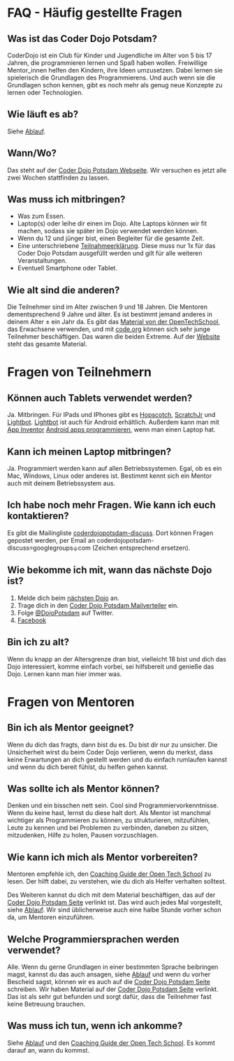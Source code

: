 FAQ - Häufig gestellte Fragen
=============================

Was ist das Coder Dojo Potsdam?
-------------------------------

CoderDojo ist ein Club für Kinder und Jugendliche im Alter von 5 bis 17 Jahren, die programmieren lernen und Spaß haben wollen. Freiwillige Mentor_innen helfen den Kindern, ihre Ideen umzusetzen. Dabei lernen sie spielerisch die Grundlagen des Programmierens. Und auch wenn sie die Grundlagen schon kennen, gibt es noch mehr als genug neue Konzepte zu lernen oder Technologien.

Wie läuft es ab?
----------------
Siehe [Ablauf](Ablauf.md).

Wann/Wo?
--------
Das steht auf der [Coder Dojo Potsdam Webseite](https://zen.coderdojo.com/dojo/861). Wir versuchen es jetzt alle zwei Wochen stattfinden zu lassen.

Was muss ich mitbringen?
------------------------

- Was zum Essen.
- Laptop(s) oder leihe dir einen im Dojo. Alte Laptops können wir fit machen, sodass sie später im Dojo verwendet werden können. 
- Wenn du 12 und jünger bist, einen Begleiter für die gesamte Zeit.
- Eine unterschriebene [Teilnahmeerklärung](https://github.com/CoderDojoPotsdam/organize/blob/master/Teilnahmebedingungen-CoderDojo-Potsdam.pdf?raw=true). Diese muss nur 1x für das Coder Dojo Potsdam ausgefüllt werden und gilt für alle weiteren Veranstaltungen.
- Eventuell Smartphone oder Tablet.

Wie alt sind die anderen?
-------------------------

Die Teilnehmer sind im Alter zwischen 9 und 18 Jahren. Die Mentoren dementsprechend 9 Jahre und älter. Es ist bestimmt jemand anderes in deinem Alter ± ein Jahr da. Es gibt das [Material von der OpenTechSchool](http://learn.opentechschool.org/), das Erwachsene verwenden, und mit [code.org](http://code.org/) können sich sehr junge Teilnehmer beschäftigen. Das waren die beiden Extreme. Auf der [Website](https://zen.coderdojo.com/dojo/861) steht das gesamte Material.

Fragen von Teilnehmern
======================

Können auch Tablets verwendet werden?
-------------------------------------

Ja. Mitbringen. Für IPads und IPhones gibt es [Hopscotch](http://www.gethopscotch.com/), [ScratchJr](http://www.scratchjr.org/) und [Lightbot](https://itunes.apple.com/de/app/lightbot-programming-puzzles/id657638474?mt=8). [Lightbot](https://itunes.apple.com/de/app/lightbot-programming-puzzles/id657638474?mt=8) ist auch für Android erhältlich. Außerdem kann man mit [App Inventor](http://appinventor.mit.edu/) [Android apps programmieren](http://www.universalsubtitles.org/en/videos/Uhxo9Ar9G9N3/info/talk-to-me-part-1-mit-app-inventor-tutorial-1/), wenn man einen Laptop hat.

Kann ich meinen Laptop mitbringen?
----------------------------------

Ja. Programmiert werden kann auf allen Betriebssystemen. Egal, ob es ein Mac, Windows, Linux oder anderes ist. Bestimmt kennt sich ein Mentor auch mit deinem Betriebssystem aus.

Ich habe noch mehr Fragen. Wie kann ich euch kontaktieren?
----------------------------------------------------------

Es gibt die Mailingliste [coderdojopotsdam-discuss](https://groups.google.com/forum/#!forum/coderdojopotsdam-discuss). Dort können Fragen gepostet werden, per Email an coderdojopotsdam-discuss⍟googlegroups⚜com (Zeichen entsprechend ersetzen). 


Wie bekomme ich mit, wann das nächste Dojo ist?
-----------------------------------------------

1. Melde dich beim [nächsten Dojo](https://zen.coderdojo.com/dojo/861) an.
2. Trage dich in den [Coder Dojo Potsdam Mailverteiler](https://groups.google.com/forum/#!forum/coderdojopotsdam) ein.
3. Folge [@DojoPotsdam](https://twitter.com/DojoPotsdam) auf Twitter.
4. [Facebook](https://www.facebook.com/groups/1526949497552279/)

Bin ich zu alt?
---------------

Wenn du knapp an der Altersgrenze dran bist, vielleicht 18 bist und dich das Dojo interessiert, komme einfach vorbei, sei hilfsbereit und genieße das Dojo. Lernen kann man hier immer was.

Fragen von Mentoren
===================

Bin ich als Mentor geeignet?
----------------------------

Wenn du dich das fragts, dann bist du es. Du bist dir nur zu unsicher. Die Unsicherheit wirst du beim Coder Dojo verlieren, wenn du merkst, dass keine Erwartungen an dich gestellt werden und du einfach rumlaufen kannst und wenn du dich bereit fühlst, du helfen gehen kannst.

Was sollte ich als Mentor können?
---------------------------------

Denken und ein bisschen nett sein. Cool sind Programmiervorkenntnisse. Wenn du keine hast, lernst du diese halt dort. Als Mentor ist manchmal wichtiger als Programmieren zu können, zu strukturieren, mitzufühlen, Leute zu kennen und bei Problemen zu verbinden, daneben zu sitzen, mitzudenken, Hilfe zu holen, Pausen vorzuschlagen.

Wie kann ich mich als Mentor vorbereiten?
-----------------------------------------

Mentoren empfehle ich, den [Coaching Guide der Open Tech School](http://opentechschool.github.io/slides/presentations/coaching/) zu lesen. Der hilft dabei, zu verstehen, wie du dich als Helfer verhalten solltest.

Des Weiteren kannst du dich mit dem Material beschäftigen, das auf der [Coder Dojo Potsdam Seite](https://zen.coderdojo.com/dojo/861) verlinkt ist. Das wird auch jedes Mal vorgestellt, siehe [Ablauf](Ablauf.md). Wir sind üblicherweise auch eine halbe Stunde vorher schon da, um Mentoren einzuführen.

Welche Programmiersprachen werden verwendet?
--------------------------------------------

Alle. Wenn du gerne Grundlagen in einer bestimmten Sprache beibringen magst, kannst du das auch ansagen, siehe [Ablauf](Ablauf.md#begrüßungsrede) und wenn du vorher Bescheid sagst, können wir es auch auf die [Coder Dojo Potsdam Seite](https://zen.coderdojo.com/dojo/861) schreiben. Wir haben Material auf der [Coder Dojo Potsdam Seite](https://zen.coderdojo.com/dojo/861) verlinkt. Das ist als sehr gut befunden und sorgt dafür, dass die Teilnehmer fast keine Betreuung brauchen.

Was muss ich tun, wenn ich ankomme?
-----------------------------------

Siehe [Ablauf](Ablauf.md) und den [Coaching Guide der Open Tech School](http://opentechschool.github.io/slides/presentations/coaching/). Es kommt darauf an, wann du kommst.




